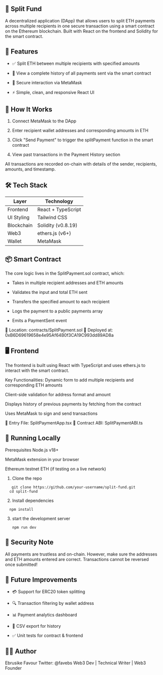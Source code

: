 ## 💸 Split Fund

A decentralized application (DApp) that allows users to split ETH payments across multiple recipients in one secure transaction using a smart contract on the Ethereum blockchain. Built with React on the frontend and Solidity for the smart contract.

## 🚀 Features
- ✅ Split ETH between multiple recipients with specified amounts

- 📜 View a complete history of all payments sent via the smart contract

- 🔐 Secure interaction via MetaMask

- ⚡ Simple, clean, and responsive React UI

## 🧠 How It Works
1. Connect MetaMask to the DApp

2. Enter recipient wallet addresses and corresponding amounts in ETH

3. Click "Send Payment" to trigger the splitPayment function in the smart contract

3. View past transactions in the Payment History section

All transactions are recorded on-chain with details of the sender, recipients, amounts, and timestamp.

## 🛠️ Tech Stack
| Layer      | Technology         |
| ---------- | ------------------ |
| Frontend   | React + TypeScript |
| UI Styling | Tailwind CSS       |
| Blockchain | Solidity (v0.8.19) |
| Web3       | ethers.js (v6+)    |
| Wallet     | MetaMask           |

## 📦 Smart Contract
The core logic lives in the SplitPayment.sol contract, which:

- Takes in multiple recipient addresses and ETH amounts

- Validates the input and total ETH sent

- Transfers the specified amount to each recipient

- Logs the payment to a public payments array

- Emits a PaymentSent event

📁 Location: contracts/SplitPayment.sol
🧪 Deployed at: 0xB6D69619658e4e95Af64B0f3CA19C993dd89AD8a



## 🖥️ Frontend
The frontend is built using React with TypeScript and uses ethers.js to interact with the smart contract.

Key Functionalities:
Dynamic form to add multiple recipients and corresponding ETH amounts

Client-side validation for address format and amount

Displays history of previous payments by fetching from the contract

Uses MetaMask to sign and send transactions

📁 Entry File: SplitPaymentApp.tsx
📁 Contract ABI: SplitPaymentABI.ts

## 🧪 Running Locally
Prerequisites
Node.js v18+

MetaMask extension in your browser

Ethereum testnet ETH (if testing on a live network)

1.  Clone the repo
   ```
      git clone https://github.com/your-username/split-fund.git
     cd split-fund

   ```

2. Install dependencies
  ```
    npm install

  ```
3. start the development server
   ```
   npm run dev

   ```


## 🔐 Security Note
All payments are trustless and on-chain. However, make sure the addresses and ETH amounts entered are correct. Transactions cannot be reversed once submitted!

## 🧠 Future Improvements
- 💳 Support for ERC20 token splitting

- 🔍 Transaction filtering by wallet address

- 📊 Payment analytics dashboard

- 🧾 CSV export for history

- ✅ Unit tests for contract & frontend

## 🧑‍💻 Author
Ebrusike Favour
Twitter: @favebs
Web3 Dev | Technical Writer | Web3 Founder

